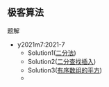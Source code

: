 ## 极客算法

题解

- y2021m7:2021-7
    - Solution1([二分法](https://leetcode-cn.com/problems/binary-search/))  
    - Solution2([二分查找插入](https://leetcode-cn.com/problems/search-insert-position/))
    - Solution3([有序数组的平方](https://leetcode-cn.com/problems/squares-of-a-sorted-array/))
    - 
  